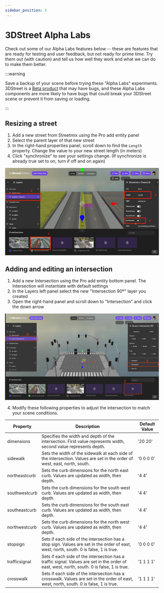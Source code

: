```yaml
---
sidebar_position: 3
---
```


# 3DStreet Alpha Labs

Check out some of our Alpha Labs features below -- these are features that are ready for testing and user feedback, but not ready for prime time. Try them out (with caution) and tell us how well they work and what we can do to make them better.

:::warning

Save a backup of your scene before trying these "Alpha Labs" experiments. 3DStreet is a [Beta product](https://www.3dstreet.org/docs/3dstreet-editor/saving-and-loading-scenes#beta-software) that may have bugs, and these Alpha Labs components are more likely to have bugs that could break your 3DStreet scene or prevent it from saving or loading.

:::

## Resizing a street

1) Add a new street from Streetmix using the Pro add entity panel
2) Select the parent layer of that new street
3) In the right-hand properties panel, scroll down to find the `Length` property. Change the value to your new street length (in meters) 
4) Click "synchronize" to see your settings change. (If synchronize is already true set to on, turn if off and on again) 

![Screenshot of editor changing street length.](/img/docs/alpha/edit-street-length.jpg)


## Adding and editing an intersection

1) Add a new Intersection using the Pro add entity bottom panel. The Intersection will instantiate with default settings
2) In the Layers left panel select the new "Intersection 90º" layer you created
3) Open the right-hand panel and scroll down to "Intersection" and click the down arrow

![Screenshot of editor adding, selecting and editing intersection.](/img/docs/alpha/add-edit-intersections.jpg)

4) Modify these following properties to adjust the intersection to match your scene conditions.

| Property | Description | Default Value |
| --------- | --------- | --------- |
| dimensions | Specifies the width and depth of the intersection. First value represents width, second value represents depth. | '20 20' |
| sidewalk | Sets the width of the sidewalk at each side of the intersection. Values are set in the order of west, east, north, south. |  '0 0 0 0' |
| northeastcurb | Sets the curb dimensions for the north east curb. Values are updated as width, then depth. | '4 4' |
| southwestcurb | Sets the curb dimensions for the south west curb. Values are updated as width, then depth.  | '4 4' |
| southeastcurb | Sets the curb dimensions for the south east curb. Values are updated as width, then depth. | '4 4' |
| northwestcurb | Sets the curb dimensions for the north west curb. Values are updated as width, then depth. | '4 4' |
| stopsign | Sets if each side of the intersection has a stop sign. Values are set in the order of east, west, north, south. 0 is false, 1 is true. | '0 0 0 0' |
| trafficsignal | Sets if each side of the intersection has a traffic signal. Values are set in the order of east, west, north, south. 0 is false, 1 is true. | '1 1 1 1' |
| crosswalk | ​​Sets if each side of the intersection has a crosswalk. Values are set in the order of east, west, north, south. 0 is false, 1 is true. | '1 1 1 1' |
